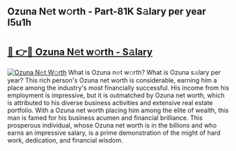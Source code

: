 ## Ozuna N𝚎t w𝚘rth - Part-81K S𝚊lary per year I5u1h

# <h2><a href="http://gc3htl.nevu.top/?p=Ozuna">🔗 👉🔴 Ozuna N𝚎t w𝚘rth - S𝚊lary</a></h2>

[![Ozuna N𝚎t W𝚘rth](https://i.imgur.com/Oavwk0R.jpeg)](http://gc3htl.nevu.top/?p=Ozuna)
What is Ozuna n𝚎t w𝚘rth? What is Ozuna s𝚊lary per year?
This rich person's Ozuna net worth is considerable, earning him a place among the industry's most financially successful. His income from his employment is impressive, but it is outmatched by Ozuna net worth, which is attributed to his diverse business activities and extensive real estate portfolio. With a Ozuna net worth placing him among the elite of wealth, this man is famed for his business acumen and financial brilliance. This prosperous individual, whose Ozuna net worth is in the billions and who earns an impressive salary, is a prime demonstration of the might of hard work, dedication, and financial wisdom.
